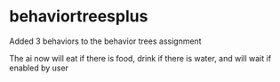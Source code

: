 # behaviortreesplus
Added 3 behaviors to the behavior trees assignment

The ai now will eat if there is food, drink if there is water, and will wait if enabled by user
